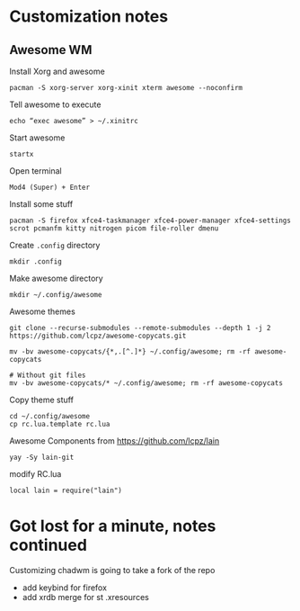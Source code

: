 # Customization notes

## Awesome WM
Install Xorg and awesome
```
pacman -S xorg-server xorg-xinit xterm awesome --noconfirm
```

Tell awesome to execute
```
echo “exec awesome” > ~/.xinitrc
```

Start awesome
```
startx
```

Open terminal
```
Mod4 (Super) + Enter
```

Install some stuff
```
pacman -S firefox xfce4-taskmanager xfce4-power-manager xfce4-settings scrot pcmanfm kitty nitrogen picom file-roller dmenu
```

Create `.config` directory
```
mkdir .config
```

Make awesome directory
```
mkdir ~/.config/awesome
```

Awesome themes
```
git clone --recurse-submodules --remote-submodules --depth 1 -j 2 https://github.com/lcpz/awesome-copycats.git

mv -bv awesome-copycats/{*,.[^.]*} ~/.config/awesome; rm -rf awesome-copycats

# Without git files
mv -bv awesome-copycats/* ~/.config/awesome; rm -rf awesome-copycats
```

Copy theme stuff
```
cd ~/.config/awesome
cp rc.lua.template rc.lua
```

Awesome Components from https://github.com/lcpz/lain
```
yay -Sy lain-git
```

modify RC.lua
```
local lain = require("lain")
```



# Got lost for a minute, notes continued
Customizing chadwm is going to take a fork of the repo
 - add keybind for firefox
 - add xrdb merge for st .xresources
